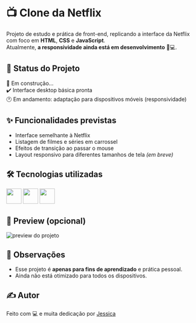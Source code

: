 # 📺 Clone da Netflix

Projeto de estudo e prática de front-end, replicando a interface da Netflix com foco em **HTML**, **CSS** e **JavaScript**.  
Atualmente, **a responsividade ainda está em desenvolvimento** 📱💻.

## 🚧 Status do Projeto

🔨 Em construção...  
✔️ Interface desktop básica pronta  
🕐 Em andamento: adaptação para dispositivos móveis (responsividade)

## ✨ Funcionalidades previstas

- Interface semelhante à Netflix  
- Listagem de filmes e séries em carrossel  
- Efeitos de transição ao passar o mouse  
- Layout responsivo para diferentes tamanhos de tela *(em breve)*

## 🛠️ Tecnologias utilizadas

<div>
  <img src="https://cdn.jsdelivr.net/gh/devicons/devicon@latest/icons/html5/html5-original-wordmark.svg" width="40" height="40" />
  <img src="https://cdn.jsdelivr.net/gh/devicons/devicon@latest/icons/css3/css3-original-wordmark.svg" width="40" height="40" />
  <img src="https://cdn.jsdelivr.net/gh/devicons/devicon@latest/icons/javascript/javascript-original.svg" width="40" height="40" />
</div>

## 📸 Preview (opcional)

![preview do projeto](img/gitapresentacao.gif)

## 📌 Observações

- Esse projeto é **apenas para fins de aprendizado** e prática pessoal.  
- Ainda não está otimizado para todos os dispositivos.

## ✍️ Autor

Feito com 💻 e muita dedicação por [Jessica]([https://github.com/Jessapsanto])
